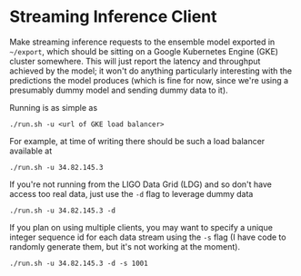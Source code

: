# Streaming Inference Client
Make streaming inference requests to the ensemble model exported in `~/export`, which should be sitting on a Google Kubernetes Engine (GKE) cluster somewhere. This will just report the latency and throughput achieved by the model; it won't do anything particularly interesting with the predictions the model produces (which is fine for now, since we're using a presumably dummy model and sending dummy data to it).

Running is as simple as
```
./run.sh -u <url of GKE load balancer>
```

For example, at time of writing there should be such a load balancer available at

```
./run.sh -u 34.82.145.3
```
If you're not running from the LIGO Data Grid (LDG) and so don't have access too real data, just use the `-d` flag to leverage dummy
data

```
./run.sh -u 34.82.145.3 -d
```

If you plan on using multiple clients, you may want to specify a unique integer sequence id for each data stream using the `-s` flag (I have code to randomly generate them, but it's not working at the moment).

```
./run.sh -u 34.82.145.3 -d -s 1001
```